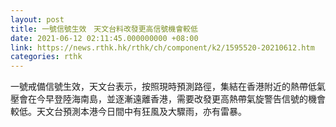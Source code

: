 ```yaml
---
layout: post
title: 一號信號生效　天文台料改發更高信號機會較低
date: 2021-06-12 02:11:45.000000000 +08:00
link: https://news.rthk.hk/rthk/ch/component/k2/1595520-20210612.htm
categories: rthk
---
```


一號戒備信號生效，天文台表示，按照現時預測路徑，集結在香港附近的熱帶低氣壓會在今早登陸海南島，並逐漸遠離香港，需要改發更高熱帶氣旋警告信號的機會較低。天文台預測本港今日間中有狂風及大驟雨，亦有雷暴。
